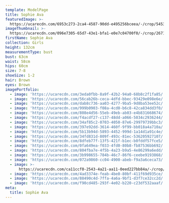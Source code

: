 ```yaml
---
template: ModelPage
title: Sophie Ava
featuredImage: >-
  https://ucarecdn.com/6953c273-2ca4-4587-90dd-e495256bceea/-/crop/5453x2939/0,458/-/preview/
imageThumbnail: >-
  https://ucarecdn.com/096e7305-65d7-43e1-bfa1-e0e7c04700f0/-/crop/2671x3404/218,640/-/preview/
firstName: Sophie Ava
collection: Girls
height: 132cm
measurementType: bust
bust: 63cm
waist: 58cm
hips: 60cm
size: 7-8
shoeSize: 1-2
hair: Brown
eyes: Brown
imagePortfolio:
  - image: 'https://ucarecdn.com/3eda0fbb-8a9f-42b2-94a0-68b8c2f1fa85/'
  - image: 'https://ucarecdn.com/56cab26b-ceca-4dfd-bbec-93429e098e6e/'
  - image: 'https://ucarecdn.com/dab8c736-aa03-4277-9ba5-9d8ba53ee52c/'
  - image: 'https://ucarecdn.com/999b0903-f08a-4cd0-b6c8-42ca834dd3f0/'
  - image: 'https://ucarecdn.com/808e4d56-55eb-49eb-ab03-e4b831668674/'
  - image: 'https://ucarecdn.com/f4acdf27-c137-48dd-a066-5034c2936244/'
  - image: 'https://ucarecdn.com/34af85c2-0703-4050-87e6-29979739bbc3/'
  - image: 'https://ucarecdn.com/397e92dd-3614-460f-9f99-bb018a4a710a/'
  - image: 'https://ucarecdn.com/5b13b94d-5893-4452-999d-1a14d1a91c4e/'
  - image: 'https://ucarecdn.com/34fd831d-809f-493c-81ec-536205927107/'
  - image: 'https://ucarecdn.com/8dfeb77f-13f5-421f-b1ec-b0fddf57fce5/'
  - image: 'https://ucarecdn.com/0fa649ea-f033-4fd0-80b8-fb87536bb692/'
  - image: 'https://ucarecdn.com/804fba7e-4f5b-4a23-b9a5-4e86299a6edd/'
  - image: 'https://ucarecdn.com/3b998655-784b-46c7-86f6-ceebe9193868/'
  - image: 'https://ucarecdn.com/072a9860-cc04-4900-abeb-f9a3a6ceca73/'
  - image: >-
      https://ucarecdn.com/ca11ccf0-2543-4a21-aa11-0eed227bb84a/-/crop/1231x2005/0,203/-/preview/
  - image: 'https://ucarecdn.com/4ad3374e-feab-4be0-80bf-411f69d935ce/'
  - image: 'https://ucarecdn.com/88490c4d-7ffa-4a6a-9bf1-d3f7ce32cc2d/'
  - image: 'https://ucarecdn.com/f90cd485-293f-4e02-b220-c23df532aaaf/'
meta:
  title: Sophie Ava
---
```



